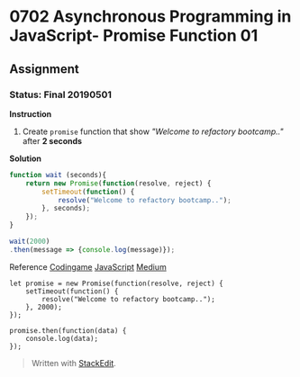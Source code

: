 # 0702 Asynchronous Programming in JavaScript- Promise Function 01
## Assignment
### Status: Final 20190501

**Instruction**
 1. Create `promise` function that show *"Welcome to refactory bootcamp.."* after **2 seconds**

**Solution**
```JavaScript
function wait (seconds){
	return new Promise(function(resolve, reject) {
		setTimeout(function() {
			resolve("Welcome to refactory bootcamp..");
		}, seconds);
	});
}

wait(2000)
.then(message => {console.log(message)});
```

Reference
[Codingame](https://www.codingame.com/playgrounds/347/javascript-promises-mastering-the-asynchronous/your-first-code-with-promises)
[JavaScript](https://javascript.info/async-await)
[Medium](https://medium.com/front-end-weekly/callbacks-promises-and-async-await-ad4756e01d90)

```
let promise = new Promise(function(resolve, reject) {
	setTimeout(function() {
		resolve("Welcome to refactory bootcamp..");
	}, 2000);
});

promise.then(function(data) {
	console.log(data);
});
```

> Written with [StackEdit](https://stackedit.io/).
